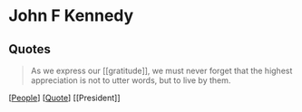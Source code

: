 # John F Kennedy

## Quotes

> As we express our [[gratitude]], we must never forget that the highest appreciation is not to utter words, but to live by them.

[[People]] [[Quote]] [[President]]

[//begin]: # "Autogenerated link references for markdown compatibility"
[People]: people "People"
[Quote]: quote "Quote"
[//end]: # "Autogenerated link references"